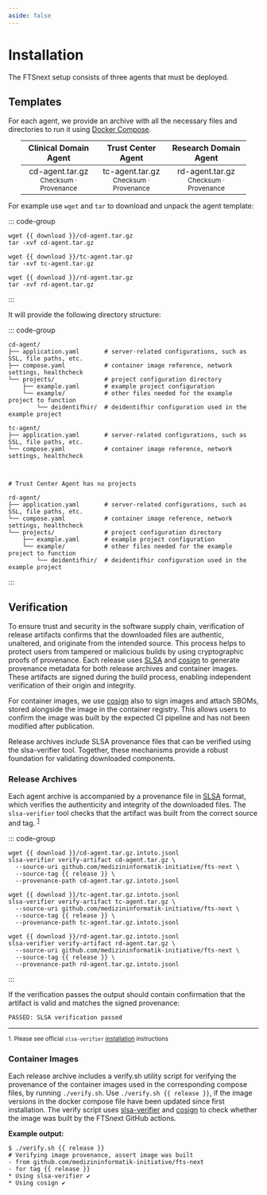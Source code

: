 ```yaml
---
aside: false
---
```


<script setup lang="ts">
  const release = import.meta.env.VITE_LATEST_RELEASE;
  const download = 'https://github.com/medizininformatik-initiative/fts-next/releases/download/' + release;
</script>

# Installation

The FTSnext setup consists of three agents that must be deployed.

## Templates

For each agent, we provide an archive with all the necessary files and directories to run it
using [Docker Compose][compose].

<table class="downloads">
<thead>
  <tr>
    <th>Clinical Domain Agent</th>
    <th>Trust Center Agent</th>
    <th>Research Domain Agent</th>
  </tr>
</thead>
<tbody>
  <tr>
    <td>
      <a :href="download + '/cd-agent.tar.gz'">cd-agent.tar.gz</a><br>
      <small>
        <a :href="download + '/cd-agent.tar.gz.sha256'">Checksum</a> ·
        <a :href="download + '/cd-agent.tar.gz.intoto.jsonl'">Provenance</a>
      </small>
    </td>
    <td>
      <a :href="download + '/tc-agent.tar.gz'">tc-agent.tar.gz</a><br>
      <small>
        <a :href="download + '/tc-agent.tar.gz.sha256'">Checksum</a> ·
        <a :href="download + '/tc-agent.tar.gz.intoto.jsonl'">Provenance</a>
      </small>
    </td>
    <td>
      <a :href="download + '/rd-agent.tar.gz'">rd-agent.tar.gz</a><br>
      <small>
        <a :href="download + '/rd-agent.tar.gz.sha256'">Checksum</a> ·
        <a :href="download + '/rd-agent.tar.gz.intoto.jsonl'">Provenance</a>
      </small>
    </td>
  </tr>
</tbody>
</table>

For example use `wget` and `tar` to download and unpack the agent template:

::: code-group

```shell-vue [CD Agent]
wget {{ download }}/cd-agent.tar.gz
tar -xvf cd-agent.tar.gz
```

```shell-vue [TC Agent]
wget {{ download }}/tc-agent.tar.gz
tar -xvf tc-agent.tar.gz
```

```shell-vue [RD Agent]
wget {{ download }}/rd-agent.tar.gz
tar -xvf rd-agent.tar.gz
```

:::

It will provide the following directory structure:

::: code-group

```shell [CD Agent]
cd-agent/
├── application.yaml       # server-related configurations, such as SSL, file paths, etc.
├── compose.yaml           # container image reference, network settings, healthcheck
└── projects/              # project configuration directory
    ├── example.yaml       # example project configuration  
    └── example/           # other files needed for the example project to function
        └── deidentifhir/  # deidentifhir configuration used in the example project
```

```shell [TC Agent]
tc-agent/
├── application.yaml       # server-related configurations, such as SSL, file paths, etc.
└── compose.yaml           # container image reference, network settings, healthcheck



# Trust Center Agent has no projects
```

```shell [RD Agent]
rd-agent/
├── application.yaml       # server-related configurations, such as SSL, file paths, etc.
└── compose.yaml           # container image reference, network settings, healthcheck
└── projects/              # project configuration directory
    ├── example.yaml       # example project configuration  
    └── example/           # other files needed for the example project to function
        └── deidentifhir/  # deidentifhir configuration used in the example project
```

:::

## Verification <Badge type="warning" text="Since 5.3" />

To ensure trust and security in the software supply chain, verification of release artifacts
confirms that the downloaded files are authentic, unaltered, and originate from the intended source.
This process helps to protect users from tampered or malicious builds by using cryptographic proofs
of provenance. Each release uses [SLSA](https://slsa.dev) and [cosign][cosign] to generate
provenance metadata for both release archives and container images. These artifacts are signed
during the build process, enabling independent verification of their origin and integrity.

For container images, we use [cosign][cosign] also to sign images and attach SBOMs, stored alongside
the image in the container registry. This allows users to confirm the image was built by the
expected CI
pipeline and has not been modified after publication.

Release archives include SLSA provenance files that can be verified using the slsa-verifier tool.
Together, these mechanisms provide a robust foundation for validating downloaded components.

### Release Archives

Each agent archive is accompanied by a provenance file in [SLSA](https://slsa.dev) format, which
verifies the authenticity and integrity of the downloaded files. The `slsa-verifier` tool checks
that the artifact was built from the correct source and tag. <sup>[1](#slsa-verifier)</sup>

::: code-group

```shell-vue [CD Agent]
wget {{ download }}/cd-agent.tar.gz.intoto.jsonl
slsa-verifier verify-artifact cd-agent.tar.gz \
  --source-uri github.com/medizininformatik-initiative/fts-next \
  --source-tag {{ release }} \
  --provenance-path cd-agent.tar.gz.intoto.jsonl
```

```shell-vue [TC Agent]
wget {{ download }}/tc-agent.tar.gz.intoto.jsonl
slsa-verifier verify-artifact tc-agent.tar.gz \
  --source-uri github.com/medizininformatik-initiative/fts-next \
  --source-tag {{ release }} \
  --provenance-path tc-agent.tar.gz.intoto.jsonl
```

```shell-vue [RD Agent]
wget {{ download }}/rd-agent.tar.gz.intoto.jsonl
slsa-verifier verify-artifact rd-agent.tar.gz \
  --source-uri github.com/medizininformatik-initiative/fts-next \
  --source-tag {{ release }} \
  --provenance-path rd-agent.tar.gz.intoto.jsonl
```

:::

If the verification passes the output should contain confirmation that the artifact is valid
and matches the signed provenance:

```
PASSED: SLSA verification passed
```

---

<small id="slsa-verifier">
  1. Please see official <code>slsa-verifier</code> <a href="https://github.com/slsa-framework/slsa-verifier#installation">installation</a> instructions
</small>

### Container Images

Each release archive includes a verify.sh utility script for verifying the provenance of the
container images used in the corresponding compose files, by running `./verify.sh`. Use
`./verify.sh {{ release }}`, if the image versions in the docker compose file have been updated
since
first installation. The verify script uses [slsa-verifier][slsa-verifier] and [cosign][cosign-cli]
to check whether the image was built by the FTSnext GitHub actions.

**Example output:**

```-vue
$ ./verify.sh {{ release }}
# Verifying image provenance, assert image was built 
- from github.com/medizininformatik-initiative/fts-next 
- for tag {{ release }}
* Using slsa-verifier ✔ 
* Using cosign ✔ 
```

[compose]: https://docs.docker.com/compose/

[cosign]: https://docs.sigstore.dev/cosign/signing/overview/

[slsa-verifier]: https://github.com/slsa-framework/slsa-verifier#installation

[cosign-cli]: https://docs.sigstore.dev/cosign/system_config/installation/

<style>
table.downloads {
  display: table;
  width: 90%;
  margin: 0 auto;
}

table.downloads td,
table.downloads th {
  text-align: center;
}

table.downloads small a {
  text-decoration: none;
}
</style>
